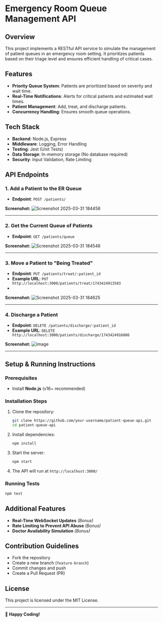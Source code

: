 # Emergency Room Queue Management API

## Overview

This project implements a RESTful API service to simulate the management of patient queues in an emergency room setting. It prioritizes patients based on their triage level and ensures efficient handling of critical cases.

## Features

- **Priority Queue System**: Patients are prioritized based on severity and wait time.
- **Real-Time Notifications**: Alerts for critical patients and estimated wait times.
- **Patient Management**: Add, treat, and discharge patients.
- **Concurrency Handling**: Ensures smooth queue operations.

## Tech Stack

- **Backend**: Node.js, Express
- **Middleware**: Logging, Error Handling
- **Testing**: Jest (Unit Tests)
- **Data Storage**: In-memory storage (No database required)
- **Security**: Input Validation, Rate Limiting

## API Endpoints

### 1. Add a Patient to the ER Queue

- **Endpoint**: `POST /patients/`


**Screenshot:**
![Screenshot 2025-03-31 184456](https://github.com/user-attachments/assets/7fcc91f2-90c4-46ce-8b14-ee313a04ef9a)


---

### 2. Get the Current Queue of Patients

- **Endpoint**: `GET /patients/queue`


**Screenshot:**
![Screenshot 2025-03-31 184546](https://github.com/user-attachments/assets/52b58a6d-fd01-4fb7-b89a-80842ca92212)

---

### 3. Move a Patient to "Being Treated"

- **Endpoint**: `PUT /patients/treat/:patient_id`
- **Example URL**: `PUT http://localhost:3000/patients/treat/1743424913583`
-
**Screenshot:**
![Screenshot 2025-03-31 184625](https://github.com/user-attachments/assets/da506b55-a94a-4735-a491-4db878abe826)


---

### 4. Discharge a Patient

- **Endpoint**: `DELETE /patients/discharge/:patient_id`
- **Example URL**: `DELETE http://localhost:3000/patients/discharge/1743424916886`


**Screenshot:**
![image](https://github.com/user-attachments/assets/d5462fdf-3bc3-480f-a748-e4ff06e8366c)


---

## Setup & Running Instructions

### Prerequisites

- Install **Node.js** (v16+ recommended)

### Installation Steps

1. Clone the repository:
   ```sh
   git clone https://github.com/your-username/patient-queue-api.git
   cd patient-queue-api
   ```
2. Install dependencies:
   ```sh
   npm install
   ```
3. Start the server:
   ```sh
   npm start
   ```
4. The API will run at `http://localhost:3000/`

### Running Tests

```sh
npm test
```

## Additional Features

- **Real-Time WebSocket Updates** *(Bonus)*
- **Rate Limiting to Prevent API Abuse** *(Bonus)*
- **Doctor Availability Simulation** *(Bonus)*

## Contribution Guidelines

- Fork the repository
- Create a new branch (`feature-branch`)
- Commit changes and push
- Create a Pull Request (PR)

## License

This project is licensed under the MIT License.

---

🚀 **Happy Coding!**

